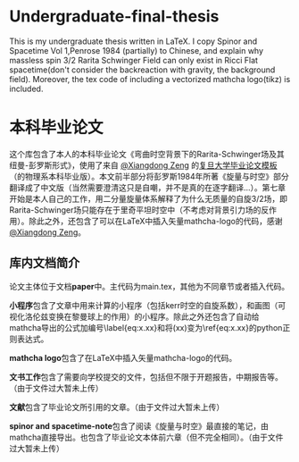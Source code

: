 # Undergraduate-final-thesis

This is my undergraduate thesis written in LaTeX. I copy Spinor and Spacetime Vol 1,Penrose 1984 (partially) to Chinese, and explain why massless spin 3/2 Rarita Schwinger Field can only exist in Ricci Flat spacetime(don't consider the backreaction with gravity, the background field). Moreover, the tex code of including a vectorized mathcha logo(tikz) is included.

# 本科毕业论文

这个库包含了本人的本科毕业论文《弯曲时空背景下的Rarita-Schwinger场及其纽曼-彭罗斯形式》，使用了来自 [@Xiangdong Zeng](https://github.com/stone-zeng) 的[复旦大学毕业论文模板](https://github.com/stone-zeng/fduthesis)（的物理系本科毕业版）。本文前半部分将彭罗斯1984年所著《旋量与时空》部分翻译成了中文版（当然需要澄清这只是自嘲，并不是真的在逐字翻译...）。第七章开始是本人自己的工作，用二分量旋量体系解释了为什么无质量的自旋$3/2$场，即Rarita-Schwinger场只能存在于里奇平坦时空中（不考虑对背景引力场的反作用）。除此之外，还包含了可以在LaTeX中插入矢量mathcha-logo的代码，感谢[@Xiangdong Zeng](https://github.com/stone-zeng)。

## 库内文档简介

论文主体位于文档**paper**中。主代码为main.tex，其他为不同章节或者插入代码。

**小程序**包含了文章中用来计算的小程序（包括kerr时空的自旋系数），和画图（可视化洛伦兹变换在黎曼球上的作用）的小程序。除此之外还包含了自动给mathcha导出的公式加编号\label{eq:x.xx}和将(xx)变为\ref{eq:x.xx}的python正则表达式。

**mathcha logo**包含了在LaTeX中插入矢量mathcha-logo的代码。

**文书工作**包含了需要向学校提交的文件，包括但不限于开题报告，中期报告等。（由于文件过大暂未上传）

**文献**包含了毕业论文所引用的文章。（由于文件过大暂未上传）

**spinor and spacetime-note**包含了阅读《旋量与时空》最直接的笔记，由mathcha直接导出。也包含了毕业论文本体前六章（但不完全相同）。（由于文件过大暂未上传）
